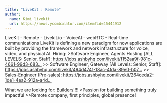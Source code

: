 ```yaml
---
title: "LiveKit : Remote"
author:
  name: Kimi_livekit
  url: https://news.ycombinator.com/item?id=45444912
---
```

LiveKit - Remote - Livekit.io - VoiceAI - webRTC - Real-time communications
LiveKit is defining a new paradigm for now applications are built by providing the framework and network infrastructure for voice, video, and physical AI.
Hiring:
&gt;Software Engineer, Agents Hosting [ALL LEVELS: Senior, Staff]: <a href="https:&#x2F;&#x2F;jobs.ashbyhq.com&#x2F;livekit&#x2F;f152aa9f-981c-4661-99d3-6837654b9c8b" rel="nofollow">https:&#x2F;&#x2F;jobs.ashbyhq.com&#x2F;livekit&#x2F;f152aa9f-981c-4661-99d3-683...</a>
&gt;&gt; Software Engineer, Gateway [All Levels: Senior, Staff]: <a href="https:&#x2F;&#x2F;jobs.ashbyhq.com&#x2F;livekit&#x2F;494d4741-18ac-4fda-89e0-b07090653fac" rel="nofollow">https:&#x2F;&#x2F;jobs.ashbyhq.com&#x2F;livekit&#x2F;494d4741-18ac-4fda-89e0-b07...</a>
&gt;&gt; Sales-Engineer (Pre-sales): <a href="https:&#x2F;&#x2F;jobs.ashbyhq.com&#x2F;livekit&#x2F;264ceda2-1de1-4ea2-912a-a4d474ce9a42" rel="nofollow">https:&#x2F;&#x2F;jobs.ashbyhq.com&#x2F;livekit&#x2F;264ceda2-1de1-4ea2-912a-a4d...</a>

What we are looking for:
Builders!!!!
&gt;Passion for building something truly impactful
&gt;&gt;Remote company, first principles, global presence!
<JobApplication />
